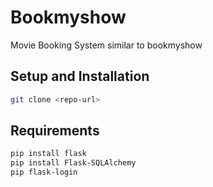 # Bookmyshow
Movie Booking System similar to bookmyshow

## Setup and Installation

```bash
git clone <repo-url>
```
## Requirements
```bash
pip install flask
pip install Flask-SQLAlchemy
pip flask-login
```
